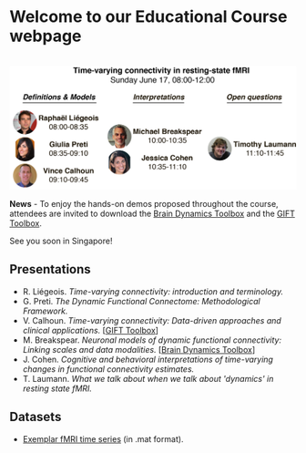 # Welcome to our Educational Course webpage
&nbsp;
![Course Overview](OHBM2018_docs/overview.png)

__News__ - To enjoy the hands-on demos proposed throughout the course, attendees are invited to download the [Brain Dynamics Toolbox](http://www.bdtoolbox.org/) and the [GIFT Toolbox](http://mialab.mrn.org/software/gift/).

See you soon in Singapore!

## Presentations

* R. Liégeois. _Time-varying connectivity: introduction and terminology._
* G. Preti. _The Dynamic Functional Connectome: Methodological Framework._
* V. Calhoun. _Time-varying connectivity: Data-driven approaches and clinical applications._ [[GIFT Toolbox](http://mialab.mrn.org/software/gift/)]
* M. Breakspear. _Neuronal models of dynamic functional connectivity: Linking scales and data modalities._ [[Brain Dynamics Toolbox](http://www.bdtoolbox.org/)]
* J. Cohen. _Cognitive and behavioral interpretations of time-varying changes in functional connectivity estimates._
* T. Laumann. _What we talk about when we talk about 'dynamics' in resting state fMRI._


## Datasets

* [Exemplar fMRI time series](OHBM2018_docs/fMRI_example.zip) (in .mat format).